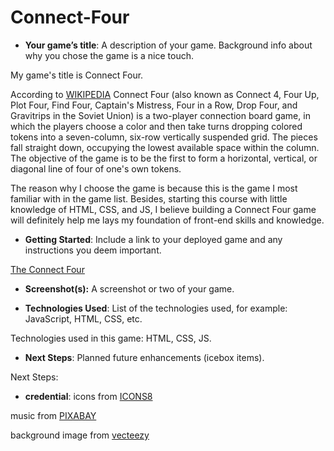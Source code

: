 # Connect-Four

- **Your game’s title**: A description of your game. Background info about why you chose the game is a nice touch.

My game's title is Connect Four. 

According to [WIKIPEDIA](https://en.wikipedia.org/wiki/Connect_Four)  Connect Four (also known as Connect 4, Four Up, Plot Four, Find Four, Captain's Mistress, Four in a Row, Drop Four, and Gravitrips in the Soviet Union) is a two-player connection board game, in which the players choose a color and then take turns dropping colored tokens into a seven-column, six-row vertically suspended grid. The pieces fall straight down, occupying the lowest available space within the column. The objective of the game is to be the first to form a horizontal, vertical, or diagonal line of four of one's own tokens.

The reason why I choose the game is because this is the game I most familiar with in the game list. Besides, starting this course with little knowledge of HTML, CSS, and JS, I believe building a Connect Four game will definitely help me lays my foundation of front-end skills and knowledge.  

- **Getting Started**: Include a link to your deployed game and any instructions you deem important.

[The Connect Four]()

- **Screenshot(s):** A screenshot or two of your game.


- **Technologies Used**: List of the technologies used, for example: JavaScript, HTML, CSS, etc.

Technologies used in this game: HTML, CSS, JS.

- **Next Steps**: Planned future enhancements (icebox items).

Next Steps: 

- **credential**:
icons from [ICONS8](https://icons8.com/)

music from [PIXABAY](https://pixabay.com/)

background image from [vecteezy](https://www.vecteezy.com/)
